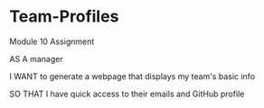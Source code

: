 # Team-Profiles
Module 10 Assignment

AS A manager

I WANT to generate a webpage that displays my team's basic info

SO THAT I have quick access to their emails and GitHub profile
